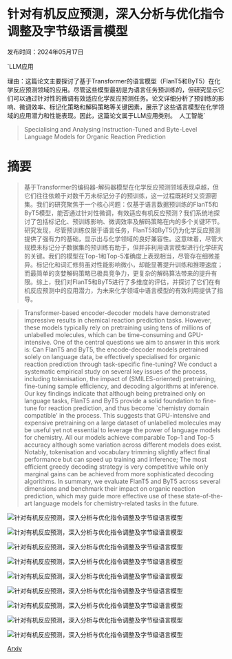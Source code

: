 # 针对有机反应预测，深入分析与优化指令调整及字节级语言模型

发布时间：2024年05月17日

`LLM应用

理由：这篇论文主要探讨了基于Transformer的语言模型（FlanT5和ByT5）在化学反应预测领域的应用。尽管这些模型最初是为语言任务预训练的，但研究显示它们可以通过针对性的微调有效适应化学反应预测任务。论文详细分析了预训练的影响、微调效率、标记化策略和解码策略等关键因素，展示了这些语言模型在化学领域的应用潜力和性能表现。因此，这篇论文属于LLM应用类别。` `人工智能`

> Specialising and Analysing Instruction-Tuned and Byte-Level Language Models for Organic Reaction Prediction

# 摘要

> 基于Transformer的编码器-解码器模型在化学反应预测领域表现卓越，但它们往往依赖于对数千万未标记分子的预训练，这一过程既耗时又资源密集。我们的研究聚焦于一个核心问题：仅基于语言数据预训练的FlanT5和ByT5模型，能否通过针对性微调，有效适应有机反应预测？我们系统地探讨了包括标记化、预训练影响、微调效率及解码策略在内的多个关键环节。研究发现，尽管预训练仅限于语言任务，FlanT5和ByT5仍为化学反应预测提供了强有力的基础，显示出与化学领域的良好兼容性。这意味着，尽管大规模未标记分子数据集的预训练有助于，但并非利用语言模型进行化学研究的关键。我们的模型在Top-1和Top-5准确度上表现相当，尽管存在细微差异。标记化和词汇修剪虽对性能影响微小，却能显著提升训练和推理速度；而最简单的贪婪解码策略已极具竞争力，更复杂的解码算法带来的提升有限。综上，我们对FlanT5和ByT5进行了多维度的评估，并探讨了它们在有机反应预测中的应用潜力，为未来化学领域中语言模型的有效利用提供了指导。

> Transformer-based encoder-decoder models have demonstrated impressive results in chemical reaction prediction tasks. However, these models typically rely on pretraining using tens of millions of unlabelled molecules, which can be time-consuming and GPU-intensive. One of the central questions we aim to answer in this work is: Can FlanT5 and ByT5, the encode-decoder models pretrained solely on language data, be effectively specialised for organic reaction prediction through task-specific fine-tuning? We conduct a systematic empirical study on several key issues of the process, including tokenisation, the impact of (SMILES-oriented) pretraining, fine-tuning sample efficiency, and decoding algorithms at inference. Our key findings indicate that although being pretrained only on language tasks, FlanT5 and ByT5 provide a solid foundation to fine-tune for reaction prediction, and thus become `chemistry domain compatible' in the process. This suggests that GPU-intensive and expensive pretraining on a large dataset of unlabelled molecules may be useful yet not essential to leverage the power of language models for chemistry. All our models achieve comparable Top-1 and Top-5 accuracy although some variation across different models does exist. Notably, tokenisation and vocabulary trimming slightly affect final performance but can speed up training and inference; The most efficient greedy decoding strategy is very competitive while only marginal gains can be achieved from more sophisticated decoding algorithms. In summary, we evaluate FlanT5 and ByT5 across several dimensions and benchmark their impact on organic reaction prediction, which may guide more effective use of these state-of-the-art language models for chemistry-related tasks in the future.

![针对有机反应预测，深入分析与优化指令调整及字节级语言模型](../../../paper_images/2405.10625/workflow3.png)

![针对有机反应预测，深入分析与优化指令调整及字节级语言模型](../../../paper_images/2405.10625/tokenisation.png)

![针对有机反应预测，深入分析与优化指令调整及字节级语言模型](../../../paper_images/2405.10625/reaction.jpg)

![针对有机反应预测，深入分析与优化指令调整及字节级语言模型](../../../paper_images/2405.10625/matrix.jpg)

![针对有机反应预测，深入分析与优化指令调整及字节级语言模型](../../../paper_images/2405.10625/rdkit.jpg)

![针对有机反应预测，深入分析与优化指令调整及字节级语言模型](../../../paper_images/2405.10625/x6.png)

![针对有机反应预测，深入分析与优化指令调整及字节级语言模型](../../../paper_images/2405.10625/x7.png)

![针对有机反应预测，深入分析与优化指令调整及字节级语言模型](../../../paper_images/2405.10625/x8.png)

![针对有机反应预测，深入分析与优化指令调整及字节级语言模型](../../../paper_images/2405.10625/x9.png)

[Arxiv](https://arxiv.org/abs/2405.10625)